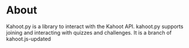 # About
Kahoot.py is a library to interact with the Kahoot API. kahoot.py supports joining and interacting with quizzes and challenges. It is a branch of kahoot.js-updated
